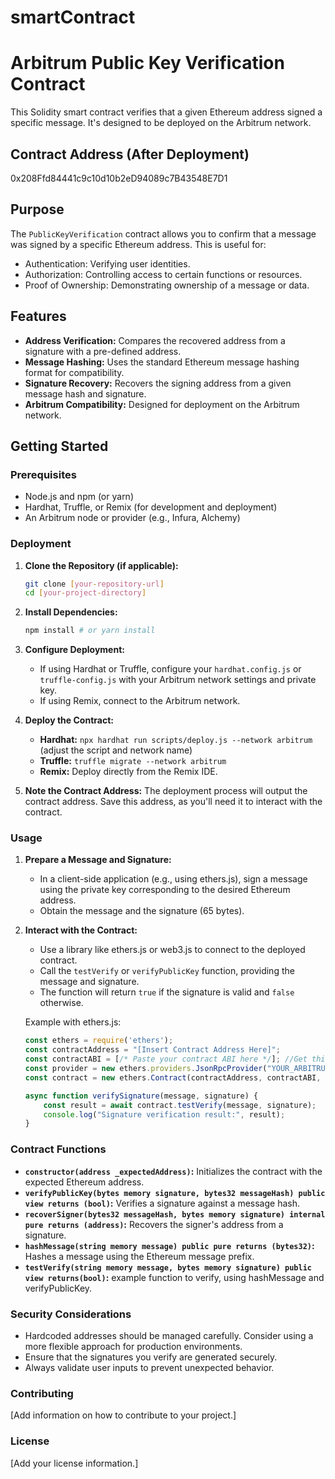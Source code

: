 # smartContract
# Arbitrum Public Key Verification Contract

This Solidity smart contract verifies that a given Ethereum address signed a specific message. It's designed to be deployed on the Arbitrum network.

## Contract Address (After Deployment)
0x208Ffd84441c9c10d10b2eD94089c7B43548E7D1
## Purpose

The `PublicKeyVerification` contract allows you to confirm that a message was signed by a specific Ethereum address. This is useful for:

* Authentication: Verifying user identities.
* Authorization: Controlling access to certain functions or resources.
* Proof of Ownership: Demonstrating ownership of a message or data.

## Features

* **Address Verification:** Compares the recovered address from a signature with a pre-defined address.
* **Message Hashing:** Uses the standard Ethereum message hashing format for compatibility.
* **Signature Recovery:** Recovers the signing address from a given message hash and signature.
* **Arbitrum Compatibility:** Designed for deployment on the Arbitrum network.

## Getting Started

### Prerequisites

* Node.js and npm (or yarn)
* Hardhat, Truffle, or Remix (for development and deployment)
* An Arbitrum node or provider (e.g., Infura, Alchemy)

### Deployment

1.  **Clone the Repository (if applicable):**
    ```bash
    git clone [your-repository-url]
    cd [your-project-directory]
    ```

2.  **Install Dependencies:**
    ```bash
    npm install # or yarn install
    ```

3.  **Configure Deployment:**
    * If using Hardhat or Truffle, configure your `hardhat.config.js` or `truffle-config.js` with your Arbitrum network settings and private key.
    * If using Remix, connect to the Arbitrum network.

4.  **Deploy the Contract:**
    * **Hardhat:** `npx hardhat run scripts/deploy.js --network arbitrum` (adjust the script and network name)
    * **Truffle:** `truffle migrate --network arbitrum`
    * **Remix:** Deploy directly from the Remix IDE.

5.  **Note the Contract Address:** The deployment process will output the contract address. Save this address, as you'll need it to interact with the contract.

### Usage

1.  **Prepare a Message and Signature:**
    * In a client-side application (e.g., using ethers.js), sign a message using the private key corresponding to the desired Ethereum address.
    * Obtain the message and the signature (65 bytes).

2.  **Interact with the Contract:**
    * Use a library like ethers.js or web3.js to connect to the deployed contract.
    * Call the `testVerify` or `verifyPublicKey` function, providing the message and signature.
    * The function will return `true` if the signature is valid and `false` otherwise.

    Example with ethers.js:

    ```javascript
    const ethers = require('ethers');
    const contractAddress = "[Insert Contract Address Here]";
    const contractABI = [/* Paste your contract ABI here */]; //Get this from the compilation.
    const provider = new ethers.providers.JsonRpcProvider("YOUR_ARBITRUM_RPC_URL"); //Replace with your RPC URL.
    const contract = new ethers.Contract(contractAddress, contractABI, provider);

    async function verifySignature(message, signature) {
        const result = await contract.testVerify(message, signature);
        console.log("Signature verification result:", result);
    }
    ```

### Contract Functions

* **`constructor(address _expectedAddress)`:** Initializes the contract with the expected Ethereum address.
* **`verifyPublicKey(bytes memory signature, bytes32 messageHash) public view returns (bool)`:** Verifies a signature against a message hash.
* **`recoverSigner(bytes32 messageHash, bytes memory signature) internal pure returns (address)`:** Recovers the signer's address from a signature.
* **`hashMessage(string memory message) public pure returns (bytes32)`:** Hashes a message using the Ethereum message prefix.
* **`testVerify(string memory message, bytes memory signature) public view returns(bool)`:** example function to verify, using hashMessage and verifyPublicKey.

### Security Considerations

* Hardcoded addresses should be managed carefully. Consider using a more flexible approach for production environments.
* Ensure that the signatures you verify are generated securely.
* Always validate user inputs to prevent unexpected behavior.

### Contributing

[Add information on how to contribute to your project.]

### License

[Add your license information.]
